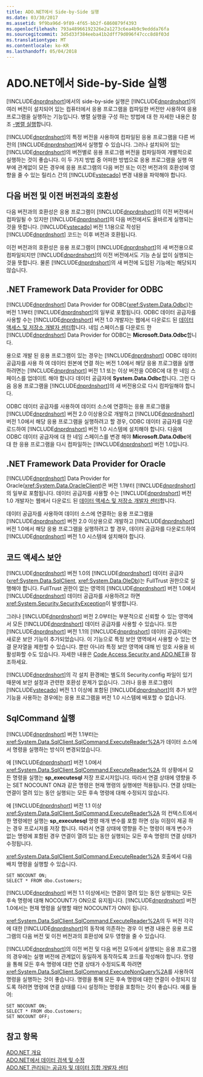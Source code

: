 ```yaml
---
title: ADO.NET에서 Side-by-Side 실행
ms.date: 03/30/2017
ms.assetid: 9f9ba96d-9f89-4f65-bb2f-6860879f4393
ms.openlocfilehash: 793a48966192326e2a1273c6ea4b9c9eddda76fa
ms.sourcegitcommit: 3d5d33f384eeba41b2dff79d096f47ccc8d8f03d
ms.translationtype: MT
ms.contentlocale: ko-KR
ms.lasthandoff: 05/04/2018
---
```

# <a name="side-by-side-execution-in-adonet"></a>ADO.NET에서 Side-by-Side 실행
[!INCLUDE[dnprdnshort](../../../../includes/dnprdnshort-md.md)]에서의 side-by-side 실행은 [!INCLUDE[dnprdnshort](../../../../includes/dnprdnshort-md.md)]의 여러 버전이 설치되어 있는 컴퓨터에서 응용 프로그램을 컴파일한 버전만 사용하여 응용 프로그램을 실행하는 기능입니다. 병렬 실행을 구성 하는 방법에 대 한 자세한 내용은 참조 [-병렬 실행](../../../../docs/framework/deployment/side-by-side-execution.md)합니다.  
  
 [!INCLUDE[dnprdnshort](../../../../includes/dnprdnshort-md.md)]의 특정 버전을 사용하여 컴파일된 응용 프로그램을 다른 버전의 [!INCLUDE[dnprdnshort](../../../../includes/dnprdnshort-md.md)]에서 실행할 수 있습니다. 그러나 설치되어 있는 [!INCLUDE[dnprdnshort](../../../../includes/dnprdnshort-md.md)]의 버전별로 응용 프로그램 버전을 컴파일하여 개별적으로 실행하는 것이 좋습니다. 이 두 가지 방법 중 어떠한 방법으로 응용 프로그램을 실행 여부에 관계없이 모든 경우에 응용 프로그램의 다음 버전 또는 이전 버전과의 호환성에 영향을 줄 수 있는 릴리스 간의 [!INCLUDE[vstecado](../../../../includes/vstecado-md.md)] 변경 내용을 파악해야 합니다.  
  
## <a name="forward-compatibility-and-backward-compatibility"></a>다음 버전 및 이전 버전과의 호환성  
 다음 버전과의 호환성은 응용 프로그램이 [!INCLUDE[dnprdnshort](../../../../includes/dnprdnshort-md.md)]의 이전 버전에서 컴파일될 수 있지만 [!INCLUDE[dnprdnshort](../../../../includes/dnprdnshort-md.md)]의 다음 버전에서도 올바르게 실행되는 것을 뜻합니다. [!INCLUDE[vstecado](../../../../includes/vstecado-md.md)] 버전 1.1용으로 작성된 [!INCLUDE[dnprdnshort](../../../../includes/dnprdnshort-md.md)] 코드는 이후 버전과 호환됩니다.  
  
 이전 버전과의 호환성은 응용 프로그램이 [!INCLUDE[dnprdnshort](../../../../includes/dnprdnshort-md.md)]의 새 버전용으로 컴파일되지만 [!INCLUDE[dnprdnshort](../../../../includes/dnprdnshort-md.md)]의 이전 버전에서도 기능 손실 없이 실행되는 것을 뜻합니다. 물론 [!INCLUDE[dnprdnshort](../../../../includes/dnprdnshort-md.md)]의 새 버전에 도입된 기능에는 해당되지 않습니다.  
  
## <a name="the-net-framework-data-provider-for-odbc"></a>.NET Framework Data Provider for ODBC  
 [!INCLUDE[dnprdnshort](../../../../includes/dnprdnshort-md.md)] Data Provider for ODBC(<xref:System.Data.Odbc>)는 버전 1.1부터 [!INCLUDE[dnprdnshort](../../../../includes/dnprdnshort-md.md)]의 일부로 포함됩니다. ODBC 데이터 공급자를 사용할 수는 [!INCLUDE[dnprdnshort](../../../../includes/dnprdnshort-md.md)] 버전 1.0 개발자는 웹에서 다운로드 된 [데이터 액세스 및 저장소 개발자 센터](http://go.microsoft.com/fwlink/?linkid=4173)합니다. 네임 스페이스를 다운로드 한 [!INCLUDE[dnprdnshort](../../../../includes/dnprdnshort-md.md)] Data Provider for ODBC는 **Microsoft.Data.Odbc**합니다.  
  
 용으로 개발 된 응용 프로그램이 있는 경우는 [!INCLUDE[dnprdnshort](../../../../includes/dnprdnshort-md.md)] ODBC 데이터 공급자를 사용 하 여 데이터 원본에 연결 하는 버전 1.0에서 해당 응용 프로그램을 실행 하려면는 [!INCLUDE[dnprdnshort](../../../../includes/dnprdnshort-md.md)] 버전 1.1 또는 이상 버전을 ODBC에 대 한 네임 스페이스를 업데이트 해야 합니다 데이터 공급자에 **System.Data.Odbc**합니다. 그런 다음 응용 프로그램을 [!INCLUDE[dnprdnshort](../../../../includes/dnprdnshort-md.md)]의 새 버전용으로 다시 컴파일해야 합니다.  
  
 ODBC 데이터 공급자를 사용하여 데이터 소스에 연결하는 응용 프로그램을 [!INCLUDE[dnprdnshort](../../../../includes/dnprdnshort-md.md)] 버전 2.0 이상용으로 개발하고 [!INCLUDE[dnprdnshort](../../../../includes/dnprdnshort-md.md)] 버전 1.0에서 해당 응용 프로그램을 실행하려고 할 경우, ODBC 데이터 공급자를 다운로드하여 [!INCLUDE[dnprdnshort](../../../../includes/dnprdnshort-md.md)] 버전 1.0 시스템에 설치해야 합니다. 다음에 ODBC 데이터 공급자에 대 한 네임 스페이스를 변경 해야 **Microsoft.Data.Odbc**에 대 한 응용 프로그램을 다시 컴파일하는 [!INCLUDE[dnprdnshort](../../../../includes/dnprdnshort-md.md)] 버전 1.0입니다.  
  
## <a name="the-net-framework-data-provider-for-oracle"></a>.NET Framework Data Provider for Oracle  
 [!INCLUDE[dnprdnshort](../../../../includes/dnprdnshort-md.md)] Data Provider for Oracle(<xref:System.Data.OracleClient>)은 버전 1.1부터 [!INCLUDE[dnprdnshort](../../../../includes/dnprdnshort-md.md)]의 일부로 포함됩니다. 데이터 공급자를 사용할 수는 [!INCLUDE[dnprdnshort](../../../../includes/dnprdnshort-md.md)] 버전 1.0 개발자는 웹에서 다운로드 된 [데이터 액세스 및 저장소 개발자 센터](http://go.microsoft.com/fwlink/?linkid=4173)합니다.  
  
 데이터 공급자를 사용하여 데이터 소스에 연결하는 응용 프로그램을 [!INCLUDE[dnprdnshort](../../../../includes/dnprdnshort-md.md)] 버전 2.0 이상용으로 개발하고 [!INCLUDE[dnprdnshort](../../../../includes/dnprdnshort-md.md)] 버전 1.0에서 해당 응용 프로그램을 실행하려고 할 경우, 데이터 공급자를 다운로드하여 [!INCLUDE[dnprdnshort](../../../../includes/dnprdnshort-md.md)] 버전 1.0 시스템에 설치해야 합니다.  
  
## <a name="code-access-security"></a>코드 액세스 보안  
 [!INCLUDE[dnprdnshort](../../../../includes/dnprdnshort-md.md)] 버전 1.0의 [!INCLUDE[dnprdnshort](../../../../includes/dnprdnshort-md.md)] 데이터 공급자(<xref:System.Data.SqlClient>, <xref:System.Data.OleDb>)는 FullTrust 권한으로 실행해야 합니다. FullTrust 권한이 없는 영역의 [!INCLUDE[dnprdnshort](../../../../includes/dnprdnshort-md.md)] 버전 1.0에서 [!INCLUDE[dnprdnshort](../../../../includes/dnprdnshort-md.md)] 데이터 공급자를 사용하려고 하면 <xref:System.Security.SecurityException>이 발생합니다.  
  
 그러나 [!INCLUDE[dnprdnshort](../../../../includes/dnprdnshort-md.md)] 버전 2.0부터는 부분적으로 신뢰할 수 있는 영역에서 모든 [!INCLUDE[dnprdnshort](../../../../includes/dnprdnshort-md.md)] 데이터 공급자를 사용할 수 있습니다. 또한 [!INCLUDE[dnprdnshort](../../../../includes/dnprdnshort-md.md)] 버전 1.1의 [!INCLUDE[dnprdnshort](../../../../includes/dnprdnshort-md.md)] 데이터 공급자에는 새로운 보안 기능이 추가되었습니다. 이 기능으로 특정 보안 영역에서 사용할 수 있는 연결 문자열을 제한할 수 있습니다. 뿐만 아니라 특정 보안 영역에 대해 빈 암호 사용을 비활성화할 수도 있습니다. 자세한 내용은 [Code Access Security and ADO.NET](../../../../docs/framework/data/adonet/code-access-security.md)을 참조하세요.  
  
 [!INCLUDE[dnprdnshort](../../../../includes/dnprdnshort-md.md)]의 각 설치 환경에는 별도의 Security.config 파일이 있기 때문에 보안 설정과 관련한 호환성 문제가 없습니다. 그러나 응용 프로그램이 [!INCLUDE[vstecado](../../../../includes/vstecado-md.md)] 버전 1.1 이상에 포함된 [!INCLUDE[dnprdnshort](../../../../includes/dnprdnshort-md.md)]의 추가 보안 기능을 사용하는 경우에는 응용 프로그램을 버전 1.0 시스템에 배포할 수 없습니다.  
  
## <a name="sqlcommand-execution"></a>SqlCommand 실행  
 [!INCLUDE[dnprdnshort](../../../../includes/dnprdnshort-md.md)] 버전 1.1부터는 <xref:System.Data.SqlClient.SqlCommand.ExecuteReader%2A>가 데이터 소스에서 명령을 실행하는 방식이 변경되었습니다.  
  
 에 [!INCLUDE[dnprdnshort](../../../../includes/dnprdnshort-md.md)] 버전 1.0에서 <xref:System.Data.SqlClient.SqlCommand.ExecuteReader%2A> 의 상황에서 모든 명령을 실행는 **sp_executesql** 저장 프로시저입니다. 따라서 연결 상태에 영향을 주는 SET NOCOUNT ON과 같은 명령은 현재 명령의 실행에만 적용됩니다. 연결 상태는 연결이 열려 있는 동안 실행되는 모든 후속 명령에 대해 수정되지 않습니다.  
  
 에 [!INCLUDE[dnprdnshort](../../../../includes/dnprdnshort-md.md)] 버전 1.1 이상 <xref:System.Data.SqlClient.SqlCommand.ExecuteReader%2A> 의 컨텍스트에서 한 명령에만 실행는 **sp_executesql** 명령 매개 변수를 포함 하면 성능 이점이 제공 하는 경우 프로시저를 저장 합니다. 따라서 연결 상태에 영향을 주는 명령이 매개 변수가 없는 명령에 포함된 경우 연결이 열려 있는 동안 실행되는 모든 후속 명령의 연결 상태가 수정됩니다.  
  
 <xref:System.Data.SqlClient.SqlCommand.ExecuteReader%2A> 호출에서 다음 배치 명령을 실행할 수 있습니다.  
  
```  
SET NOCOUNT ON;  
SELECT * FROM dbo.Customers;  
```  
  
 [!INCLUDE[dnprdnshort](../../../../includes/dnprdnshort-md.md)] 버전 1.1 이상에서는 연결이 열려 있는 동안 실행되는 모든 후속 명령에 대해 NOCOUNT가 ON으로 유지됩니다. [!INCLUDE[dnprdnshort](../../../../includes/dnprdnshort-md.md)] 버전 1.0에서는 현재 명령을 실행할 때만 NOCOUNT가 ON이 됩니다.  
  
 <xref:System.Data.SqlClient.SqlCommand.ExecuteReader%2A>의 두 버전 각각에 대한 [!INCLUDE[dnprdnshort](../../../../includes/dnprdnshort-md.md)]의 동작에 의존하는 경우 이 변경 내용은 응용 프로그램의 다음 버전 및 이전 버전과의 호환성에 모두 영향을 줄 수 있습니다.  
  
 [!INCLUDE[dnprdnshort](../../../../includes/dnprdnshort-md.md)]의 이전 버전 및 다음 버전 모두에서 실행되는 응용 프로그램의 경우에는 실행 버전에 관계없이 동일하게 동작하도록 코드를 작성해야 합니다. 명령을 통해 모든 후속 명령에 대한 연결 상태가 수정되도록 하려면 <xref:System.Data.SqlClient.SqlCommand.ExecuteNonQuery%2A>를 사용하여 명령을 실행하는 것이 좋습니다. 명령을 통해 모든 후속 명령에 대한 연결이 수정되지 않도록 하려면 명령에 연결 상태를 다시 설정하는 명령을 포함하는 것이 좋습니다. 예를 들어:  
  
```  
SET NOCOUNT ON;  
SELECT * FROM dbo.Customers;  
SET NOCOUNT OFF;  
```  
  
## <a name="see-also"></a>참고 항목  
 [ADO.NET 개요](../../../../docs/framework/data/adonet/ado-net-overview.md)  
 [ADO.NET에서 데이터 검색 및 수정](../../../../docs/framework/data/adonet/retrieving-and-modifying-data.md)  
 [ADO.NET 관리되는 공급자 및 데이터 집합 개발자 센터](http://go.microsoft.com/fwlink/?LinkId=217917)
